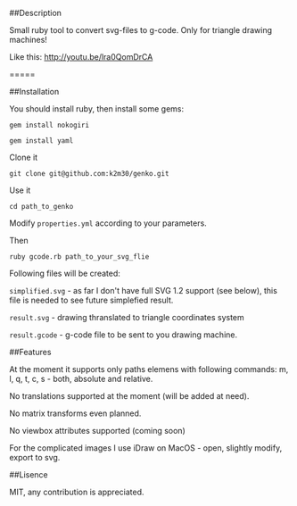##Description

Small ruby tool to convert svg-files to g-code. Only for triangle drawing machines!

Like this: http://youtu.be/lra0QomDrCA

=====

##Installation

You should install ruby, then install some gems:

`gem install nokogiri`

`gem install yaml`

Clone it

`git clone git@github.com:k2m30/genko.git`

Use it

`cd path_to_genko`

Modify `properties.yml` according to your parameters.

Then

`ruby gcode.rb path_to_your_svg_flie`

Following files will be created:

`simplified.svg` - as far I don't have full SVG 1.2 support (see below), this file is needed to see future simplefied result. 

`result.svg` - drawing thranslated to triangle coordinates system

`result.gcode` - g-code file to be sent to you drawing machine.


##Features

At the moment it supports only paths elemens with following commands: m, l, q, t, c, s - both, absolute and relative.

No translations supported at the moment (will be added at need).

No matrix transforms even planned.

No viewbox attributes supported (coming soon)

For the complicated images I use iDraw on MacOS - open, slightly modify, export to svg.

##Lisence

MIT, any contribution is appreciated.
